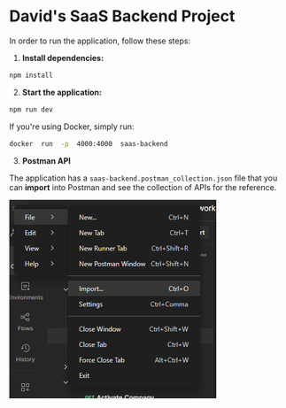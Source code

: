 # David's SaaS Backend Project

In order to run the application, follow these steps:

1.  **Install dependencies:**

```bash
npm install
```

2.  **Start the application:**

```bash
npm run dev
```

If you're using Docker, simply run:

```bash
docker  run  -p  4000:4000  saas-backend
```

3. **Postman API**

The application has a `saas-backend.postman_collection.json` file that you can **import** into Postman and see the collection of APIs for the reference.

![alt text](image.png)